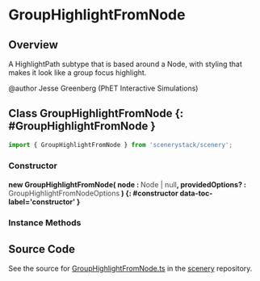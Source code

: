 # GroupHighlightFromNode

## Overview

A HighlightPath subtype that is based around a Node, with styling that makes it look like a group focus
highlight.

@author Jesse Greenberg (PhET Interactive Simulations)

## Class GroupHighlightFromNode {: #GroupHighlightFromNode }


```js
import { GroupHighlightFromNode } from 'scenerystack/scenery';
```
### Constructor

#### new GroupHighlightFromNode( node : <span style="font-weight: 400; opacity: 80%;">Node | null</span>, providedOptions? : <span style="font-weight: 400; opacity: 80%;">GroupHighlightFromNodeOptions</span> ) {: #constructor data-toc-label='constructor' }

### Instance Methods





## Source Code

See the source for [GroupHighlightFromNode.ts](https://github.com/phetsims/scenery/blob/main/js/accessibility/GroupHighlightFromNode.ts) in the [scenery](https://github.com/phetsims/scenery) repository.
